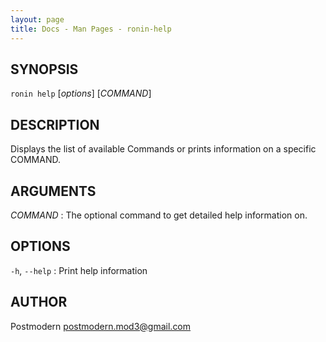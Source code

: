 ```yaml
---
layout: page
title: Docs - Man Pages - ronin-help
---
```


## SYNOPSIS

`ronin help` [*options*] [*COMMAND*]

## DESCRIPTION

Displays the list of available Commands or prints information on a specific
COMMAND.

## ARGUMENTS

*COMMAND*
: The optional command to get detailed help information on.

## OPTIONS

`-h`, `--help`
: Print help information

## AUTHOR

Postmodern <postmodern.mod3@gmail.com>



